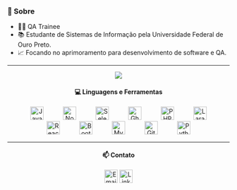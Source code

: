 <h3>💬 Sobre</h3>

- 👨‍💻 QA Trainee
- 📚 Estudante de Sistemas de Informação pela Universidade Federal de Ouro Preto.
- 📈 Focando no aprimoramento para desenvolvimento de software e QA.

---

<p align="center">
  <img src="https://github-readme-stats.vercel.app/api/top-langs/?username=CauaB&show_icons=true&locale=en&hide=prs&theme=dracula&layout=compact"/>
</p>

<h4 align="center">💻 Linguagens e Ferramentas</h4>

<p align="center">
  <img src="https://cdn.jsdelivr.net/gh/devicons/devicon/icons/javascript/javascript-original.svg" alt="JavaScript" width="30" height="30" style="margin: 0 20px;"/>
  <img src="https://cdn.jsdelivr.net/gh/devicons/devicon/icons/nodejs/nodejs-original.svg" alt="Node.js" width="30" height="30" style="margin: 0 20px;"/>
  <img src="https://skillicons.dev/icons?i=selenium" alt="Selenium" width="30" height="30" style="margin: 0 20px;"/>
  <img src="https://cdn.jsdelivr.net/gh/devicons/devicon/icons/cucumber/cucumber-plain.svg" alt="Gherkin/Cucumber" width="30" height="30" style="margin: 0 20px;"/>
  <img src="https://cdn.jsdelivr.net/gh/devicons/devicon/icons/php/php-original.svg" alt="PHP" width="30" height="30" style="margin: 0 20px;"/>
  <img src="https://skillicons.dev/icons?i=laravel" alt="Laravel" width="30" height="30" style="margin: 0 20px;"/>
  <img src="https://cdn.jsdelivr.net/gh/devicons/devicon/icons/react/react-original.svg" alt="React" width="30" height="30" style="margin: 0 20px;"/>
  <img src="https://cdn.jsdelivr.net/gh/devicons/devicon/icons/bootstrap/bootstrap-original.svg" alt="Bootstrap" width="30" height="30" style="margin: 0 20px;"/>
  <img src="https://cdn.jsdelivr.net/gh/devicons/devicon/icons/mysql/mysql-original.svg" alt="MySQL" width="30" height="30" style="margin: 0 20px;"/>
  <img src="https://cdn.jsdelivr.net/gh/devicons/devicon/icons/git/git-original.svg" alt="Git" width="30" height="30" style="margin: 0 20px;"/>
  <img src="https://cdn.jsdelivr.net/gh/devicons/devicon/icons/python/python-original.svg" alt="Python" width="30" height="30" style="margin: 0 20px;"/>
</p>

---

<h4 align="center">📫 Contato</h4>

<p align="center">
  <a href="mailto:caua8395@gmail.com" target="_blank">
    <img src="https://skillicons.dev/icons?i=gmail" alt="Email" width="30" height="30"/></a>
  <a href="https://www.linkedin.com/in/cauabandeiranobre/" target="_blank">
    <img src="https://cdn.jsdelivr.net/gh/devicons/devicon/icons/linkedin/linkedin-original.svg" alt="LinkedIn" width="30" height="30"/></a>
</p>

